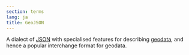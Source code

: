```yaml
---
section: terms
lang: ja
title: GeoJSON
---
```


A dialect of [JSON](/glossary/en/terms/json/) with specialised features for describing [geodata](/glossary/en/terms/geodata/), and hence a popular interchange format for geodata.